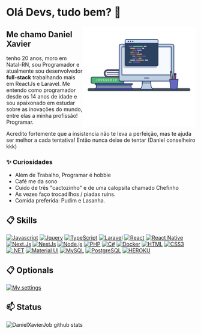 # Olá Devs, tudo bem? 👋

<img align="right" src="./image.png" width="300"/> 

## Me chamo Daniel Xavier

tenho 20 anos, moro em Natal-RN, sou Programador e atualmente sou desenvolvedor **full-stack** trabalhando mais em ReactJs e Laravel. Me entendo como programador desde os 14 anos de idade e sou apaixonado em estudar sobre as inovações do mundo, entre elas a minha profissão! Programar. 

Acredito fortemente que a insistencia não te leva a perfeição, mas te ajuda ser melhor a cada tentativa! Então nunca deixe de tentar (Daniel conselheiro kkk)

### ✨ Curiosidades

- Além de Trabalho, Programar é hobbie
- Café me da sono
- Cuido de três "cactozinho" e de uma calopsita chamado Chefinho
- As vezes faço trocadilhos / piadas ruins.
- Comida preferida: Pudim e Lasanha.

## 📋 Skills

[![Javascript](https://img.shields.io/badge/JavaScript-323330?style=for-the-badge&logo=javascript&logoColor=F7DF1E&style=plastic)]()
[![Jquery](https://img.shields.io/badge/jQuery-0769AD?style=for-the-badge&logo=jquery&logoColor=white&style=plastic)]()
[![TypeScript](https://img.shields.io/badge/TypeScript-007ACC?style=for-the-badge&logo=typescript&logoColor=white&style=plastic)]()
[![Laravel](https://img.shields.io/badge/Laravel-FF2D20?style=for-the-badge&logo=laravel&logoColor=white&style=plastic)]()
[![React](https://img.shields.io/badge/React-20232A?style=for-the-badge&logo=react&logoColor=61DAFB&style=plastic)]()
[![React Native](https://img.shields.io/badge/React_Native-20232A?style=for-the-badge&logo=react&logoColor=61DAFB&style=plastic)]()
[![Next.Js](https://img.shields.io/badge/Next.Js-B10398?style=for-the-badge&logo=next.js&logoColor=white&style=plastic)]()
[![NestJs](https://img.shields.io/badge/NestJs-red?style=for-the-badge&logo=nestjs&logoColor=white&style=plastic)]()
[![Node.js](https://img.shields.io/badge/Node.js-43853D?style=for-the-badge&logo=node.js&logoColor=white&style=plastic)]()
[![PHP](https://img.shields.io/badge/PHP-777BB4?style=for-the-badge&logo=php&logoColor=white&style=plastic)]()
[![C#](https://img.shields.io/badge/C%23-239120?style=for-the-badge&logo=c-sharp&logoColor=white&style=plastic)]()
[![Docker](https://img.shields.io/badge/Docker-2496ED?style=for-the-badge&logo=docker&logoColor=white&style=plastic)]()
[![HTML](https://img.shields.io/badge/HTML5-E34F26?style=for-the-badge&logo=html5&logoColor=white&style=plastic)]()
[![CSS3](https://img.shields.io/badge/CSS-239120?&style=for-the-badge&logo=css3&logoColor=white&style=plastic)]()
[![.NET](https://img.shields.io/badge/.NET-5C2D91?style=for-the-badge&logo=.net&logoColor=white&style=plastic)]()
[![Material UI](https://img.shields.io/badge/Material--UI-0081CB?style=for-the-badge&logo=material-ui&logoColor=white&style=plastic)]()
[![MySQL](https://img.shields.io/badge/MySQL-00000F?style=for-the-badge&logo=mysql&logoColor=white&style=plastic)]()
[![PostgreSQL](https://img.shields.io/badge/PostgreSQL-316192?style=for-the-badge&logo=postgresql&logoColor=white&style=plastic)]()
[![HEROKU](https://img.shields.io/badge/Heroku-430098?style=for-the-badge&logo=heroku&logoColor=white&style=plastic)]()

## 📋 Optionals

[![My settings](https://img.shields.io/badge/My%20Settings-blue?style=for-the-badge&logo=visualstudiocode&logoColor=white&style=plastic)](https://github.com/DanielXavierJob/DanielXavierJob/blob/main/settings.json)

## 📫 Status

![DanielXavierJob github stats](https://github-readme-stats.vercel.app/api?username=DanielXavierJob&hide=[%22issues%22]&show_icons=true)
